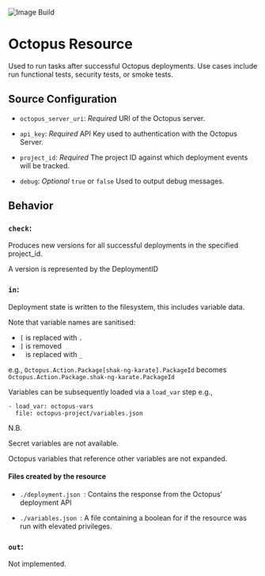 ![Image Build](https://github.com/paulgrav/concourse-octopus-resource/actions/workflows/image-push.yml/badge.svg?branch=main)

# Octopus Resource

Used to run tasks after successful Octopus deployments. Use cases include run functional tests, security tests, or smoke tests.

## Source Configuration

* `octopus_server_uri`: _Required_ URI of the Octopus server.

* `api_key`: _Required_ API Key used to authentication with the Octopus Server.

* `project_id`: _Required_ The project ID against which deployment events will be tracked.

* `debug`: _Optional_ `true` or `false` Used to output debug messages.
 

## Behavior

### `check`:

Produces new versions for all successful deployments in the specified project_id.

A version is represented by the DeploymentID

### `in`:

Deployment state is written to the filesystem, this includes variable data.

Note that variable names are sanitised:

- `[` is replaced with `.`
- `]` is removed
- ` ` is replaced with `_`

e.g., `Octopus.Action.Package[shak-ng-karate].PackageId` becomes `Octopus.Action.Package.shak-ng-karate.PackageId`

Variables can be subsequently loaded via a `load_var` step e.g.,

```
- load_var: octopus-vars
  file: octopus-project/variables.json
```

N.B.

Secret variables are not available.

Octopus variables that reference other variables are not expanded.


#### Files created by the resource

* `./deployment.json `: Contains the response from the Octopus’ deployment API

* `./variables.json `: A file containing a boolean for if the resource was run with elevated privileges.

### `out`:

Not implemented.
